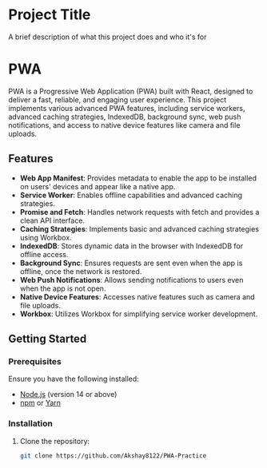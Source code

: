 # Project Title

A brief description of what this project does and who it's for

# PWA

PWA is a Progressive Web Application (PWA) built with React, designed to deliver a fast, reliable, and engaging user experience. This project implements various advanced PWA features, including service workers, advanced caching strategies, IndexedDB, background sync, web push notifications, and access to native device features like camera and file uploads.

## Features

- **Web App Manifest**: Provides metadata to enable the app to be installed on users' devices and appear like a native app.
- **Service Worker**: Enables offline capabilities and advanced caching strategies.
- **Promise and Fetch**: Handles network requests with fetch and provides a clean API interface.
- **Caching Strategies**: Implements basic and advanced caching strategies using Workbox.
- **IndexedDB**: Stores dynamic data in the browser with IndexedDB for offline access.
- **Background Sync**: Ensures requests are sent even when the app is offline, once the network is restored.
- **Web Push Notifications**: Allows sending notifications to users even when the app is not open.
- **Native Device Features**: Accesses native features such as camera and file uploads.
- **Workbox**: Utilizes Workbox for simplifying service worker development.

## Getting Started

### Prerequisites

Ensure you have the following installed:

- [Node.js](https://nodejs.org/) (version 14 or above)
- [npm](https://www.npmjs.com/) or [Yarn](https://yarnpkg.com/)

### Installation

1. Clone the repository:
   ```bash
   git clone https://github.com/Akshay8122/PWA-Practice
   ```
